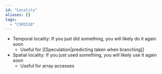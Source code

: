 ```yaml
---
id: "Locality"
aliases: []
tags:
  - "CSM151B"
---
```


- Temporal locality: If you just did something, you will likely do it again soon
  - Useful for [[Speculation|predicting taken when branching]]
- Spatial locality: If you just used something, you will likely use it again
  soon
  - Useful for array accesses
